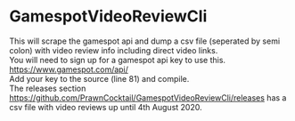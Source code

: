 # GamespotVideoReviewCli

This will scrape the gamespot api and dump a csv file (seperated by semi colon) with video review info including direct video links.    
You will need to sign up for a gamespot api key to use this. https://www.gamespot.com/api/    
Add your key to the source (line 81) and compile.     
The releases section https://github.com/PrawnCocktail/GamespotVideoReviewCli/releases has a csv file with video reviews up until 4th August 2020.     